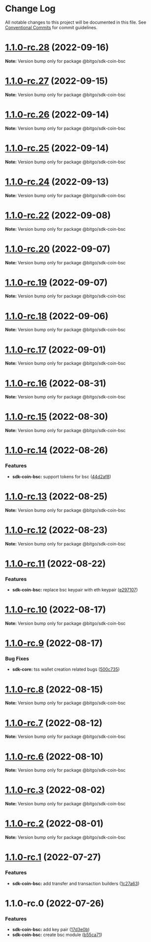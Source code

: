 # Change Log

All notable changes to this project will be documented in this file.
See [Conventional Commits](https://conventionalcommits.org) for commit guidelines.

# [1.1.0-rc.28](https://github.com/BitGo/BitGoJS/compare/@bitgo/sdk-coin-bsc@1.1.0-rc.27...@bitgo/sdk-coin-bsc@1.1.0-rc.28) (2022-09-16)

**Note:** Version bump only for package @bitgo/sdk-coin-bsc





# [1.1.0-rc.27](https://github.com/BitGo/BitGoJS/compare/@bitgo/sdk-coin-bsc@1.1.0-rc.26...@bitgo/sdk-coin-bsc@1.1.0-rc.27) (2022-09-15)

**Note:** Version bump only for package @bitgo/sdk-coin-bsc





# [1.1.0-rc.26](https://github.com/BitGo/BitGoJS/compare/@bitgo/sdk-coin-bsc@1.1.0-rc.25...@bitgo/sdk-coin-bsc@1.1.0-rc.26) (2022-09-14)

**Note:** Version bump only for package @bitgo/sdk-coin-bsc





# [1.1.0-rc.25](https://github.com/BitGo/BitGoJS/compare/@bitgo/sdk-coin-bsc@1.1.0-rc.24...@bitgo/sdk-coin-bsc@1.1.0-rc.25) (2022-09-14)

**Note:** Version bump only for package @bitgo/sdk-coin-bsc





# [1.1.0-rc.24](https://github.com/BitGo/BitGoJS/compare/@bitgo/sdk-coin-bsc@1.1.0-rc.23...@bitgo/sdk-coin-bsc@1.1.0-rc.24) (2022-09-13)

**Note:** Version bump only for package @bitgo/sdk-coin-bsc





# [1.1.0-rc.22](https://github.com/BitGo/BitGoJS/compare/@bitgo/sdk-coin-bsc@1.1.0-rc.21...@bitgo/sdk-coin-bsc@1.1.0-rc.22) (2022-09-08)

**Note:** Version bump only for package @bitgo/sdk-coin-bsc





# [1.1.0-rc.20](https://github.com/BitGo/BitGoJS/compare/@bitgo/sdk-coin-bsc@1.1.0-rc.19...@bitgo/sdk-coin-bsc@1.1.0-rc.20) (2022-09-07)

**Note:** Version bump only for package @bitgo/sdk-coin-bsc





# [1.1.0-rc.19](https://github.com/BitGo/BitGoJS/compare/@bitgo/sdk-coin-bsc@1.1.0-rc.18...@bitgo/sdk-coin-bsc@1.1.0-rc.19) (2022-09-07)

**Note:** Version bump only for package @bitgo/sdk-coin-bsc





# [1.1.0-rc.18](https://github.com/BitGo/BitGoJS/compare/@bitgo/sdk-coin-bsc@1.1.0-rc.17...@bitgo/sdk-coin-bsc@1.1.0-rc.18) (2022-09-06)

**Note:** Version bump only for package @bitgo/sdk-coin-bsc





# [1.1.0-rc.17](https://github.com/BitGo/BitGoJS/compare/@bitgo/sdk-coin-bsc@1.1.0-rc.16...@bitgo/sdk-coin-bsc@1.1.0-rc.17) (2022-09-01)

**Note:** Version bump only for package @bitgo/sdk-coin-bsc





# [1.1.0-rc.16](https://github.com/BitGo/BitGoJS/compare/@bitgo/sdk-coin-bsc@1.1.0-rc.15...@bitgo/sdk-coin-bsc@1.1.0-rc.16) (2022-08-31)

**Note:** Version bump only for package @bitgo/sdk-coin-bsc





# [1.1.0-rc.15](https://github.com/BitGo/BitGoJS/compare/@bitgo/sdk-coin-bsc@1.1.0-rc.14...@bitgo/sdk-coin-bsc@1.1.0-rc.15) (2022-08-30)

**Note:** Version bump only for package @bitgo/sdk-coin-bsc





# [1.1.0-rc.14](https://github.com/BitGo/BitGoJS/compare/@bitgo/sdk-coin-bsc@1.1.0-rc.13...@bitgo/sdk-coin-bsc@1.1.0-rc.14) (2022-08-26)


### Features

* **sdk-coin-bsc:** support tokens for bsc ([44d2af8](https://github.com/BitGo/BitGoJS/commit/44d2af8f3f14bc61d31e6a0b8482a68db2a7d23e))





# [1.1.0-rc.13](https://github.com/BitGo/BitGoJS/compare/@bitgo/sdk-coin-bsc@1.1.0-rc.12...@bitgo/sdk-coin-bsc@1.1.0-rc.13) (2022-08-25)

**Note:** Version bump only for package @bitgo/sdk-coin-bsc





# [1.1.0-rc.12](https://github.com/BitGo/BitGoJS/compare/@bitgo/sdk-coin-bsc@1.1.0-rc.11...@bitgo/sdk-coin-bsc@1.1.0-rc.12) (2022-08-23)

**Note:** Version bump only for package @bitgo/sdk-coin-bsc





# [1.1.0-rc.11](https://github.com/BitGo/BitGoJS/compare/@bitgo/sdk-coin-bsc@1.1.0-rc.10...@bitgo/sdk-coin-bsc@1.1.0-rc.11) (2022-08-22)


### Features

* **sdk-coin-bsc:** replace bsc keypair with eth keypair ([e297107](https://github.com/BitGo/BitGoJS/commit/e297107f8f5e233acb1ef2d5f3c2bf5ade460f64))





# [1.1.0-rc.10](https://github.com/BitGo/BitGoJS/compare/@bitgo/sdk-coin-bsc@1.1.0-rc.9...@bitgo/sdk-coin-bsc@1.1.0-rc.10) (2022-08-17)

**Note:** Version bump only for package @bitgo/sdk-coin-bsc





# [1.1.0-rc.9](https://github.com/BitGo/BitGoJS/compare/@bitgo/sdk-coin-bsc@1.1.0-rc.8...@bitgo/sdk-coin-bsc@1.1.0-rc.9) (2022-08-17)


### Bug Fixes

* **sdk-core:** tss wallet creation related bugs ([500c735](https://github.com/BitGo/BitGoJS/commit/500c73527edd902b65cfd784ea1022a21e0f6319))





# [1.1.0-rc.8](https://github.com/BitGo/BitGoJS/compare/@bitgo/sdk-coin-bsc@1.1.0-rc.7...@bitgo/sdk-coin-bsc@1.1.0-rc.8) (2022-08-15)

**Note:** Version bump only for package @bitgo/sdk-coin-bsc





# [1.1.0-rc.7](https://github.com/BitGo/BitGoJS/compare/@bitgo/sdk-coin-bsc@1.1.0-rc.6...@bitgo/sdk-coin-bsc@1.1.0-rc.7) (2022-08-12)

**Note:** Version bump only for package @bitgo/sdk-coin-bsc





# [1.1.0-rc.6](https://github.com/BitGo/BitGoJS/compare/@bitgo/sdk-coin-bsc@1.1.0-rc.5...@bitgo/sdk-coin-bsc@1.1.0-rc.6) (2022-08-10)

**Note:** Version bump only for package @bitgo/sdk-coin-bsc





# [1.1.0-rc.3](https://github.com/BitGo/BitGoJS/compare/@bitgo/sdk-coin-bsc@1.1.0-rc.2...@bitgo/sdk-coin-bsc@1.1.0-rc.3) (2022-08-02)

**Note:** Version bump only for package @bitgo/sdk-coin-bsc





# [1.1.0-rc.2](https://github.com/BitGo/BitGoJS/compare/@bitgo/sdk-coin-bsc@1.1.0-rc.1...@bitgo/sdk-coin-bsc@1.1.0-rc.2) (2022-08-01)

**Note:** Version bump only for package @bitgo/sdk-coin-bsc





# [1.1.0-rc.1](https://github.com/BitGo/BitGoJS/compare/@bitgo/sdk-coin-bsc@1.1.0-rc.0...@bitgo/sdk-coin-bsc@1.1.0-rc.1) (2022-07-27)


### Features

* **sdk-coin-bsc:** add transfer and transaction builders ([1c27a63](https://github.com/BitGo/BitGoJS/commit/1c27a6343f30d341588eadd2a323b4ac2fe73646))





# 1.1.0-rc.0 (2022-07-26)


### Features

* **sdk-coin-bsc:** add key pair ([17d3e0b](https://github.com/BitGo/BitGoJS/commit/17d3e0b72590b6ba34c45c6617265709ad70f955))
* **sdk-coin-bsc:** create bsc module ([b55ca71](https://github.com/BitGo/BitGoJS/commit/b55ca7173e27ee2d75d342b6706698769f11734f))
